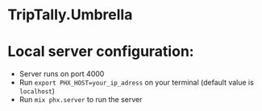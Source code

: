 # TripTally.Umbrella

# Local server configuration:

- Server runs on port 4000
- Run `export PHX_HOST=your_ip_adress` on your terminal (default value is `localhost`)
- Run `mix phx.server` to run the server
